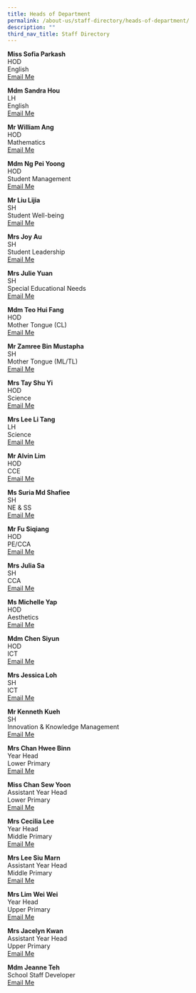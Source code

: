 ```yaml
---
title: Heads of Department
permalink: /about-us/staff-directory/heads-of-department/
description: ""
third_nav_title: Staff Directory
---
```

<p><strong>Miss Sofia Parkash<br /></strong>HOD<br />English<br /><a href="mailto:sofia_gita_parkash@moe.edu.sg" target="">Email Me</a></p>
<p><strong>Mdm Sandra Hou</strong><br />LH<br />English<br /><a href="mailto:hou_may_wah_sandra@moe.edu.sg" target="">Email Me</a></p>
<p><strong>Mr William Ang</strong><br />HOD<br />Mathematics<br /><a href="mailto:ang_kia_wei_william@moe.edu.sg" target="">Email Me</a></p>
<p><strong>Mdm Ng Pei Yoong</strong><br />HOD<br />Student Management<br /><a href="mailto:ng_pei_yoong@moe.edu.sg" target="">Email Me</a></p>
<p><strong>Mr Liu Lijia</strong><br />SH<br />Student Well-being<br /><a href="mailto:liu_lijia@moe.edu.sg" target="">Email Me</a></p>
<p><strong>Mrs Joy Au</strong><br />SH<br />Student Leadership<br /><a href="mailto:tham_kar_yee@moe.edu.sg" target="">Email Me</a></p>
<p><strong>Mrs Julie Yuan</strong><br />SH<br />Special Educational Needs<br /><a href="mailto:julie_phoebe_low@moe.edu.sg" target="">Email Me</a></p>
<p><strong>Mdm Teo Hui Fang</strong><br />HOD<br />Mother Tongue (CL)<br /><a href="mailto:teo_hui_fang@moe.edu.sg" target="">Email Me</a></p>
<p><strong>Mr Zamree Bin Mustapha</strong><br />SH<br />Mother Tongue (ML/TL)<br /><a href="mailto:zamree_mustapha@moe.edu.sg" target="">Email Me</a></p>
<p><strong>Mrs Tay Shu Yi</strong><br />HOD<br />Science<br /><a href="mailto:wee_shu_yi@moe.edu.sg" target="">Email Me</a></p>
<p><strong>Mrs Lee Li Tang</strong><br />LH<br />Science<br /><a href="mailto:tang_li_tang@moe.edu.sg" target="">Email Me</a></p>
<p><strong>Mr Alvin Lim</strong><br />HOD<br />CCE<br /><a href="mailto:alvin_lim_hsu_jin@moe.edu.sg" target="">Email Me</a></p>
<p><strong>Ms Suria Md Shafiee</strong><br />SH<br />NE &amp; SS<br /><a href="mailto:suria_mohamed_shafiee@moe.edu.sg" target="">Email Me</a></p>
<p><strong>Mr Fu Siqiang</strong><br />HOD<br />PE/CCA<br /><a href="mailto:fu_siqiang@moe.edu.sg" target="">Email Me</a></p>
<p><strong>Mrs Julia Sa</strong><br />SH<br />CCA<br /><a href="mailto:lim_mei_chia_julia@moe.edu.sg" target="">Email Me</a></p>
<p><strong>Ms Michelle Yap</strong><br />HOD<br />Aesthetics<br /><a href="mailto:yap_hui_ching_michelle@moe.edu.sg" target="">Email Me</a></p>
<p><strong>Mdm Chen Siyun</strong><br />HOD<br />ICT<br /><a href="mailto:chen_siyun@moe.edu.sg" target="">Email Me</a></p>
<p><strong>Mrs Jessica Loh</strong><br />SH<br />ICT<br /><a href="mailto:teo_yiying_jessica@moe.edu.sg" target="">Email Me</a></p>
<p><strong>Mr Kenneth Kueh</strong><br />SH<br />Innovation &amp; Knowledge Management<br /><a href="mailto:kenneth_kueh@moe.edu.sg" target="">Email Me</a></p>
<p><strong>Mrs Chan Hwee Binn</strong><br />Year Head<br />Lower Primary<br /><a href="mailto:seah_hwee_binn@moe.edu.sg" target="">Email Me</a></p>
<p><strong>Miss Chan Sew Yoon</strong><br />Assistant Year Head<br />Lower Primary<br /><a href="mailto:chan_sew_yoon@moe.edu.sg" target="">Email Me</a></p>
<p><strong>Mrs Cecilia Lee</strong><br />Year Head<br />Middle Primary<br /><a href="mailto:cecilia_peralta_lee@moe.edu.sg" target="">Email Me</a></p>
<p><strong>Mrs Lee Siu Marn</strong><br />Assistant Year Head<br />Middle Primary<br /><a href="mailto:leong_siu_marn@moe.edu.sg" target="">Email Me</a></p>
<p><strong>Mrs Lim Wei Wei</strong><br />Year Head<br />Upper Primary<br /><a href="mailto:chua_wei_wei@moe.edu.sg" target="">Email Me</a></p>
<p><strong>Mrs Jacelyn Kwan<br /></strong>Assistant Year Head<br />Upper Primary<br /><a href="mailto:chia_pin_jhin@moe.edu.sg" target="">Email Me</a></p>
<p><strong>Mdm Jeanne Teh</strong><br />School Staff Developer<br /><a href="mailto:teh_hsiao_chuin@moe.edu.sg" target="">Email Me</a></p>